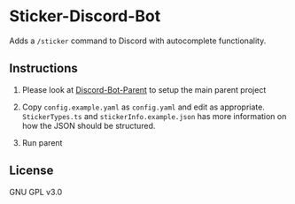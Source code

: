 # Sticker-Discord-Bot

Adds a `/sticker` command to Discord with autocomplete functionality.

## Instructions

1. Please look at [Discord-Bot-Parent](https://github.com/elliot-gh/Discord-Bot-Parent) to setup the main parent project

2. Copy `config.example.yaml` as `config.yaml` and edit as appropriate. `StickerTypes.ts` and `stickerInfo.example.json` has more information on how the JSON should be structured.

3. Run parent

## License

GNU GPL v3.0
